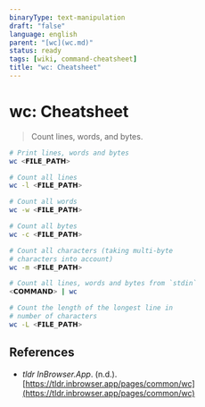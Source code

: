 ```yaml
---
binaryType: text-manipulation
draft: "false"
language: english
parent: "[wc](wc.md)"
status: ready
tags: [wiki, command-cheatsheet]
title: "wc: Cheatsheet"
---
```


# wc: Cheatsheet

> Count lines, words, and bytes.

```bash
# Print lines, words and bytes
wc <𝗙𝗜𝗟𝗘_𝗣𝗔𝗧𝗛>

# Count all lines
wc -l <𝗙𝗜𝗟𝗘_𝗣𝗔𝗧𝗛>

# Count all words
wc -w <𝗙𝗜𝗟𝗘_𝗣𝗔𝗧𝗛>

# Count all bytes
wc -c <𝗙𝗜𝗟𝗘_𝗣𝗔𝗧𝗛>

# Count all characters (taking multi-byte
# characters into account)
wc -m <𝗙𝗜𝗟𝗘_𝗣𝗔𝗧𝗛>

# Count all lines, words and bytes from `stdin`
<𝗖𝗢𝗠𝗠𝗔𝗡𝗗> | wc

# Count the length of the longest line in
# number of characters
wc -L <𝗙𝗜𝗟𝗘_𝗣𝗔𝗧𝗛>
```

## References

- _tldr InBrowser.App_. (n.d.). [https://tldr.inbrowser.app/pages/common/wc](https://tldr.inbrowser.app/pages/common/wc)
